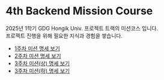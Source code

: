 # 4th Backend Mission Course

2025년 1학기 GDG Hongik Univ. 프로젝트 트랙의 미션코스 입니다.  
프로젝트 진행을 위해 필요한 지식과 경험을 쌓습니다.  

* [1주차 미션 명세 보기](articles/assignment_spec/week1/spec.md)
* [2주차 미션 명세 보기](articles/assignment_spec/week2/spec.md)
* [3주차 미션(상) 명세 보기](articles/assignment_spec/week3/spec_1.md)
* [3주차 미션(하) 명세 보기](articles/assignment_spec/week3/spec_2.md)

